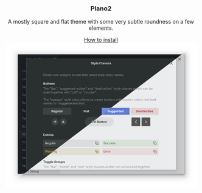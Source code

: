 <div align="center">
  <h3>Plano2</h3>
  <p>A mostly square and flat theme with some very subtle roundness on a few elements.</p>
  <a href="../../docs/HOWTO_INSTALL.md">How to install</a>

  <img src="screenshot.png?raw=true" alt="screenshot">
</div>
